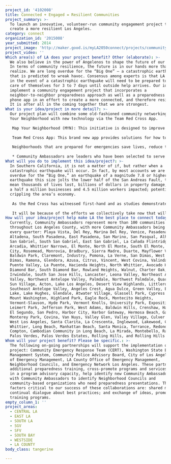 ```yaml
---
project_id: '4102008'
title: Connected + Engaged = Resilient Communities
project_summary: >-
  To launch an innovative, volunteer-run community engagement project that will
  create a more resilient Los Angeles.
category: connect
organization_id: '2015008'
year_submitted: 2014
project_image: 'http://maker.good.is/myLA2050connect/projects/communityambassadors.html'
project_video: ''
Which area(s) of LA does your project benefit? Other (elaborate): >-
  We also believe in the power of Angelenos to shape the future of our region.
  In terms of community resilience, the future is in our hands more than we
  realize. We are long overdue for the “Big One” — a catastrophic earthquake
  that is predicted to wreak havoc. Consensus among experts is that LA residents
  in the event of a catastrophic earthquake will need to be prepared to take
  care of themselves for 3 to 7 days until outside help arrives. Our idea is to
  implement a community engagement project that incorporates a
  neighbor-to-neighbor preparedness approach as well as a preparedness smart
  phone app in an effort to create a more connected, and therefore resilient LA.
  It is after all in the coming together that we are strongest.
What is your idea/project in more detail?: >-
  Our project plan will combine some old-fashioned community networking via Map
  Your Neighborhood with new technology via the Team Red Cross App. 
   
   Map Your Neighborhood (MYN): This initiative is designed to improve disaster readiness at the neighborhood level, teaching neighbors to rely on each other during the hours or days before first responders may be able to reach them. A neighborhood leader, in this case at first a Red Cross Community Ambassador* and then his/her trainees, holds MYN neighborhood meetings to: identify the skills and equipment inventory each neighbor has that are useful in an effective disaster response; create a neighborhood map; develop a neighborhood contact list; and produce a plan to work together as a team to evaluate the neighborhood after a disaster and take the necessary actions.
   
   Team Red Cross App: This brand new app provides solutions for how to best spread preparedness and relief information as widely as possible. It also utilizes the corps of spontaneous volunteers — everyday humanitarians who emerge to support their neighbors during disasters of all scope and size— by digitally educating, coordinating, and mobilizing volunteers who are ready to help at a moment’s notice. Through this app, that will be promoted by our Community Ambassadors during the Map Your Neighborhood sessions, users will: learn about the responsibilities of a spontaneous volunteer via simple steps, short videos and quizzes; receive and respond to push notifications for volunteer jobs based on their location and preferences; share situational awareness and First Aid content from the app to those around them and affected by disaster; and earn different badges for their activities.
   
   Neighborhoods that are prepared for emergencies save lives, reduce the severity of injuries and trauma, and reduce property damage. And neighbors working together toward this goal improve the overall quality of community life.
   
   * Community Ambassadors are leaders who have been selected to serve as community representatives of the Red Cross to promote and increase volunteerism and preparedness in neighborhoods where they live and work. Our new preparedness project will be launched through our Community Ambassador Program. In order to serve the needs of our vast and diverse Los Angeles population, the American Red Cross Los Angeles Region works side by side with a network of Community Ambassadors.
What will you do to implement this idea/project?: >-
  In Southern California, it is not a matter of if, but rather when a
  catastrophic earthquake will occur. In fact, by most accounts we are 150 years
  overdue for the “Big One,” an earthquake of a magnitude 7.8 or higher. If an
  earthquake this size jolts the lower half of the San Andreas Fault, this could
  mean thousands of lives lost, billions of dollars in property damage, close to
  a half a million businesses and 4.5 million workers impacted; potentially
  crippling the area’s economy. 
   
   As the Red Cross has witnessed first-hand and as studies demonstrate, being prepared is the most critical step in mitigating risk and enabling a community’s ability to recover. A County of Los Angeles Public Health survey found that 100% of Los Angeles residents believe a catastrophic earthquake is imminent, but only a mere 6% of households in Los Angeles reported being “completely prepared.” Since predictions also point to the need for LA residents to be prepared for a minimum of 3 to upwards of 7 days until outside help can arrive, implementing a new multi-faceted and multi-generational preparedness strategy via a highly successful Community Ambassador Program will serve the preparedness needs of Angelenos today and will create better outcomes for our tomorrow. Neighbors working together now will create resilient communities that can face any emergency. While we cannot predict the exact timing of disasters, we can do everything we can now to come together now to create a more hopeful future. 
   
   It will be because of the efforts we collectively take now that will allow for a 2050 that is a year of resilience and hope and not one of devastation and loss. The connections and bonds that are made now through this community-based work will also make for a well-connected, and therefore stronger Los Angles overall. A Los Angeles that is full of residents who can rely on one another for support. A Los Angeles where residents volunteer to help their fellow community members. A Los Angeles that because of this unity can stand in the face of disaster and not fall.
How will your idea/project help make LA the best place to connect today? In LA2050?: >-
  Currently, Community Ambassadors represent more than 100 communities
  throughout Los Angeles County, with more Community Ambassadors being selected
  every quarter: Playa Vista, Del Rey, Marina Del Rey, Venice, Pasadena,
  Altadena, South Pasadena, East Pasadena, San Marino, San Pasqual, Alhambra,
  San Gabriel, South San Gabriel, East San Gabriel, La Cañada Flintridge,
  Arcadia, Whittier Narrows, El Monte, North El Monte, South El Monte, Temple
  City, Rosemead, Monrovia, Bradbury, Sierra Madre, Duarte, Mayflower Village,
  Baldwin Park, Claremont, Industry, Pomona, La Verne, San Dimas, West San
  Dimas, Ramona, Glendora, Azusa, Citrus, Vincent, West Covina, Valinda, West
  Puente Valley, La Puente, Hacienda Heights, North Whittier, Avocado Heights,
  Diamond Bar, South Diamond Bar, Rowland Heights, Walnut, Charter Oak,
  Irwindale, South San Jose Hills, Lancaster, Leona Valley, Northeast Antelope
  Valley, Northwest Antelope Valley, Palmdale, Northwest Palmdale, Quartz Hill,
  Sun Village, Acton, Lake Los Angeles, Desert View Highlands, Littlerock,
  Southeast Antelope Valley, Angeles Crest, Agua Dulce, Green Valley, Elizabeth
  Lake, Lake Hughes, Glendale, Atwater Village, Glassell Park, Cypress Park,
  Mount Washington, Highland Park, Eagle Rock, Montecito Heights,
  Vermont-Slauson, Hyde Park, Vermont Knolls, University Park, Exposition Park,
  Leimert Park, Jefferson Park, West Adams, Baldwin Hills, Crenshaw, Hawthorne,
  El Segundo, San Pedro, Harbor City, Harbor Gateway, Hermosa Beach, Gardena,
  Monterey Park, Covina, Van Nuys, Valley Glen, Valley Village, Culver City,
  West Los Angeles, Santa Clarita, La Crescenta, Inglewood, Lakewood, Cerritos,
  Whittier, Long Beach, Manhattan Beach, Santa Monica, Torrance, Redondo Beach,
  Compton, Cambodian Community in Long Beach, La Mirada, Montebello, Rancho
  Palos Verdes, Palos Verdes Estates, Rolling Hills, and Rolling Hills Estates.
Whom will your project benefit? Please be specific.: >-
  The following on-going partnerships will support the implementation of our new
  project: Community Emergency Response Team (CERT), Washington State Emergency
  Management System, Community Police Advisory Board, City of Los Angeles Office
  of Emergency Management, LA County Office of Emergency Management,
  Neighborhood Councils, and Emergency Network Los Angeles. These partners offer
  additional preparedness training, cross-promote programs and services, serve
  in a program advisory capacity, help identify new Community Ambassadors, work
  with Community Ambassadors to identify Neighborhood Councils and
  community-based organizations who need preparedness presentations. Three
  factors critical to our success of these collaborations are: shared mission;
  continual dialogue about best practices; and exchange of ideas, promotion and
  training programs.
empty_column_1: ''
project_areas:
  - CENTRAL LA
  - EAST LA
  - SOUTH LA
  - SGV
  - SFV
  - SOUTH BAY
  - WESTSIDE
  - LA COUNTY
body_class: tangerine

---
```

